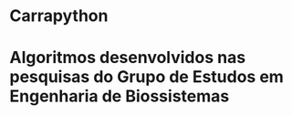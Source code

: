 # Carrapython

# Algoritmos desenvolvidos nas pesquisas do Grupo de Estudos em Engenharia de Biossistemas
